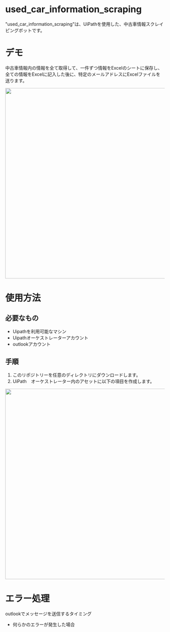 # used_car_information_scraping
 
"used_car_information_scraping"は、UiPathを使用した、中古車情報スクレイピングボットです。
 
# デモ
 
中古車情報内の情報を全て取得して、一件ずつ情報をExcelのシートに保存し、全ての情報をExcelに記入した後に、特定のメールアドレスにExcelファイルを送ります。
 
<img src="https://user-images.githubusercontent.com/58821058/106844371-b3833400-66eb-11eb-85d0-cea5ddc30883.gif" width="600px">


# 使用方法

## 必要なもの

* Uipathを利用可能なマシン
* Uipathオーケストレーターアカウント
* outlookアカウント


## 手順

1. このリポジトリーを任意のディレクトリにダウンロードします。
2. UiPath　オーケストレーター内のアセットに以下の項目を作成します。
<img src="https://user-images.githubusercontent.com/58821058106843159-baf50e00-66e8-11eb-983c-8351ed6f27b9.png" width="600px">


# エラー処理

outlookでメッセージを送信するタイミング

* 何らかのエラーが発生した場合



